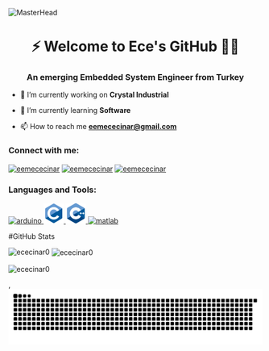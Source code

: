 ![MasterHead](https://www.areus.de/wp-content/uploads/2021/06/Header_EmbeddedTechnologien_1920x400.png)


<h1 align="center">⚡ Welcome to Ece's GitHub 👨‍💻</h1>
<h3 align="center">An emerging Embedded System Engineer from Turkey</h3>

- 🔭 I’m currently working on **Crystal Industrial**

- 🌱 I’m currently learning **Software**

- 📫 How to reach me **eemececinar@gmail.com**


<h3 align="left">Connect with me:</h3>
<p align="left">
<a href="https://linkedin.com/in/eemececinar" target="blank"><img align="center" src="https://raw.githubusercontent.com/rahuldkjain/github-profile-readme-generator/master/src/images/icons/Social/linked-in-alt.svg" alt="eemececinar" height="30" width="40" /></a>
<a href="https://instagram.com/eemececinar/" target="blank"><img align="center" src="https://raw.githubusercontent.com/rahuldkjain/github-profile-readme-generator/master/src/images/icons/Social/instagram.svg" alt="eemececinar" height="30" width="40" /></a>
<a href="https://www.youtube.com/channel/UC2hQDm4avQy-8UHSacfF4Dg" target="blank"><img align="center" src="https://raw.githubusercontent.com/rahuldkjain/github-profile-readme-generator/master/src/images/icons/Social/youtube.svg" alt="eemececinar" height="30" width="40" /></a>
</p>


<h3 align="left">Languages and Tools:</h3>
<p align="left"> <a href="https://www.arduino.cc/" target="_blank" rel="noreferrer"> <img src="https://cdn.worldvectorlogo.com/logos/arduino-1.svg" alt="arduino" width="40" height="40"/> </a> <a href="https://www.cprogramming.com/" target="_blank" rel="noreferrer"> <img src="https://raw.githubusercontent.com/devicons/devicon/master/icons/c/c-original.svg" alt="c" width="40" height="40"/> </a> <a href="https://www.w3schools.com/cpp/" target="_blank" rel="noreferrer"> <img src="https://raw.githubusercontent.com/devicons/devicon/master/icons/cplusplus/cplusplus-original.svg" alt="cplusplus" width="40" height="40"/> </a> <a href="https://www.mathworks.com/" target="_blank" rel="noreferrer"> <img src="https://upload.wikimedia.org/wikipedia/commons/2/21/Matlab_Logo.png" alt="matlab" width="40" height="40"/> </a> </p>


#GitHub Stats
<p><img align="left" src="https://github-readme-stats.vercel.app/api/top-langs?username=ececinar0&show_icons=true&locale=en&layout=compact" alt="ececinar0" /></p>

<p>&nbsp;<img align="center" src="https://github-readme-stats.vercel.app/api?username=ececinar0&show_icons=true&locale=en" alt="ececinar0" /></p>

<p><img align="center" src="https://github-readme-streak-stats.herokuapp.com/?user=ececinar0&" alt="ececinar0" /></p>,


<picture>
  <source media="(prefers-color-scheme: dark)" srcset="https://raw.githubusercontent.com/ececinar0/ececinar0/output/github-contribution-grid-snake-dark.svg">
  <source media="(prefers-color-scheme: light)" srcset="https://raw.githubusercontent.com/ececinar0/ececinar0/output/github-contribution-grid-snake.svg">
  <img alt="github contribution grid snake animation" src="https://raw.githubusercontent.com/ececinar0/ececinar0/output/github-contribution-grid-snake.svg">
</picture>
